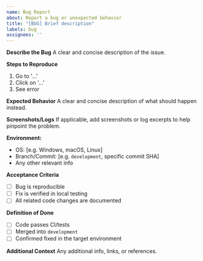 ```yaml
---
name: Bug Report
about: Report a bug or unexpected behavior
title: "[BUG] Brief description"
labels: bug
assignees: ''
---
```


**Describe the Bug**
A clear and concise description of the issue.

**Steps to Reproduce**
1. Go to '...'
2. Click on '...'
3. See error

**Expected Behavior**
A clear and concise description of what should happen instead.

**Screenshots/Logs**
If applicable, add screenshots or log excerpts to help pinpoint the problem.

**Environment:**
- OS: [e.g. Windows, macOS, Linux]
- Branch/Commit: [e.g. `development`, specific commit SHA]
- Any other relevant info

**Acceptance Criteria**
- [ ] Bug is reproducible
- [ ] Fix is verified in local testing
- [ ] All related code changes are documented

**Definition of Done**
- [ ] Code passes CI/tests
- [ ] Merged into `development`
- [ ] Confirmed fixed in the target environment

**Additional Context**
Any additional info, links, or references.
